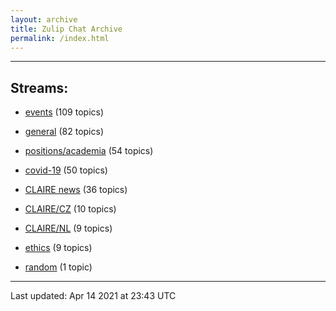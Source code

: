 ```yaml
---
layout: archive
title: Zulip Chat Archive
permalink: /index.html
---
```


---

## Streams:

* [events](stream/201207-events/index.html) (109 topics)

* [general](stream/201199-general/index.html) (82 topics)

* [positions/academia](stream/203258-positions/academia/index.html) (54 topics)

* [covid-19](stream/226112-covid-19/index.html) (50 topics)

* [CLAIRE news](stream/201957-CLAIRE-news/index.html) (36 topics)

* [CLAIRE/CZ](stream/203399-CLAIRE/CZ/index.html) (10 topics)

* [CLAIRE/NL](stream/203255-CLAIRE/NL/index.html) (9 topics)

* [ethics](stream/228366-ethics/index.html) (9 topics)

* [random](stream/202125-random/index.html) (1 topic)

<hr><p>Last updated: Apr 14 2021 at 23:43 UTC</p>
